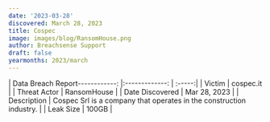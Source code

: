 ```yaml
---
date: '2023-03-28'
discovered: March 28, 2023
title: Cospec
image: images/blog/RansomHouse.png
author: Breachsense Support
draft: false
yearmonths: 2023/march
---
```


| Data Breach Report------------:     |:-------------:    | :-----:|
| Victim      | cospec.it      | 
| Threat Actor      | RansomHouse      | 
| Date Discovered      | Mar 28, 2023      | 
| Description      | Cospec Srl is a company that operates in the construction industry.      | 
| Leak Size      | 100GB      | 

